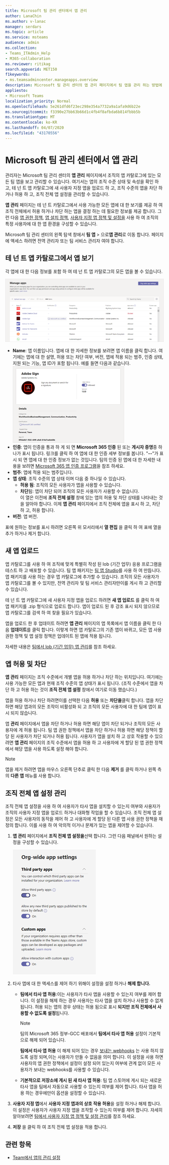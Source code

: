 ```yaml
---
title: Microsoft 팀 관리 센터에서 앱 관리
author: LanaChin
ms.author: v-lanac
manager: serdars
ms.topic: article
ms.service: msteams
audience: admin
ms.collection:
- Teams_ITAdmin_Help
- M365-collaboration
ms.reviewer: ritikag
search.appverid: MET150
f1keywords:
- ms.teamsadmincenter.manageapps.overview
description: Microsoft 팀 관리 센터의 앱 관리 페이지에서 팀 앱을 관리 하는 방법에 대해 알아봅니다.
appliesto:
- Microsoft Teams
localization_priority: Normal
ms.openlocfilehash: 5e261dfd6f23ec298e354a7732a9a1afa9d6b22e
ms.sourcegitcommit: f3390e27bb63b66d1c4fb4f8afbda6b814fbbb5b
ms.translationtype: MT
ms.contentlocale: ko-KR
ms.lasthandoff: 04/07/2020
ms.locfileid: "43170556"
---
```

<a name="manage-your-apps-in-the-microsoft-teams-admin-center"></a>Microsoft 팀 관리 센터에서 앱 관리
======================================================

관리자는 Microsoft 팀 관리 센터의 **앱 관리** 페이지에서 조직의 앱 카탈로그에 있는 모든 팀 앱을 보고 관리할 수 있습니다. 여기서는 앱의 조직 수준 상태 및 속성을 확인 하 고, 테 넌 트 앱 카탈로그에 새 사용자 지정 앱을 업로드 하 고, 조직 수준의 앱을 차단 하거나 허용 하 고, 조직 전체 앱 설정을 관리할 수 있습니다.

**앱 관리** 페이지는 테 넌 트 카탈로그에서 사용 가능한 모든 앱에 대 한 보기를 제공 하 여 조직 전체에서 허용 하거나 차단 하는 앱을 결정 하는 데 필요한 정보를 제공 합니다. 그런 다음 [앱 권한 정책](teams-app-permission-policies.md), [앱 설치 정책](teams-app-setup-policies.md), [사용자 지정 앱 정책 및 설정을](teams-custom-app-policies-and-settings.md) 사용 하 여 조직의 특정 사용자에 대 한 앱 환경을 구성할 수 있습니다.

Microsoft 팀 관리 센터의 왼쪽 탐색 창에서 **팀 앱** > 으로**앱 관리**로 이동 합니다. 페이지에 액세스 하려면 전역 관리자 또는 팀 서비스 관리자 여야 합니다.

## <a name="view-apps-in-your-tenant-app-catalog"></a>테 넌 트 앱 카탈로그에서 앱 보기

각 앱에 대 한 다음 정보를 포함 하 여 테 넌 트 앱 카탈로그의 모든 앱을 볼 수 있습니다.

![관리 되는 앱 페이지의 스크린샷](media/manage-apps.png)

- **Name**: 앱 이름입니다. 앱에 대 한 자세한 정보를 보려면 앱 이름을 클릭 합니다. 여기에는 앱에 대 한 설명, 허용 또는 차단 여부, 버전, 앱에 적용 되는 범주, 인증 상태, 지원 되는 기능, 앱 ID가 포함 됩니다. 예를 들면 다음과 같습니다.<br> 
![앱에 대 한 앱 세부 정보 페이지 스크린샷](media/manage-apps-app-details.png)
- **인증**: 앱이 인증을 통과 하 게 되 면 **Microsoft 365 인증** 된 또는 **게시자 증명**중 하나가 표시 됩니다. 링크를 클릭 하 여 앱에 대 한 인증 세부 정보를 봅니다. "**--**"가 표시 되 면 앱에 대 한 인증 정보가 없는 것입니다. 팀의 인증 된 앱에 대 한 자세한 내용을 보려면 [Microsoft 365 앱 인증 프로그램](https://docs.microsoft.com/teams-app-certification/all-apps)을 참조 하세요.  
- **범주**: 앱에 적용 되는 범주입니다.
- **앱 상태**: 조직 수준의 앱 상태 이며 다음 중 하나일 수 있습니다.
    - **허용 됨**: 조직의 모든 사용자가 앱을 사용할 수 있습니다.
    - **차단**됨: 앱이 차단 되어 조직의 모든 사용자가 사용할 수 없습니다.<br>
이 열은 이전에 **조직 전체 설정** 창에 있는 앱의 허용 및 차단 상태를 나타내는 것을 알아야 합니다. 이제 **앱 관리** 페이지에서 조직 전체에 앱을 표시 하 고, 차단 하 고, 허용 합니다. 
- **버전**: 앱 버전.

표에 원하는 정보를 표시 하려면 오른쪽 위 모서리에서 **열 편집** 을 클릭 하 여 표에 열을 추가 하거나 제거 합니다.

## <a name="upload-a-new-app"></a>새 앱 업로드

앱 카탈로그를 사용 하 여 조직에 맞게 특별히 작성 된 lob (기간 업무) 응용 프로그램을 테스트 하 고 배포할 수 있습니다. 팀 앱 패키지는 [팀 앱 Studio](https://docs.microsoft.com/microsoftteams/platform/get-started/get-started-app-studio)를 사용 하 여 만듭니다. 앱 패키지를 사용 하는 경우 앱 카탈로그에 추가할 수 있습니다. 조직의 모든 사용자가 앱 카탈로그를 볼 수 있지만, 전역 관리자 및 팀 서비스 관리자만이를 게시 하 고 관리할 수 있습니다.

테 넌 트 앱 카탈로그에 새 사용자 지정 앱을 업로드 하려면 **새 앱 업로드** 를 클릭 하 여 앱 패키지를 .zip 형식으로 업로드 합니다. 앱이 업로드 된 후 강조 표시 되지 않으므로 앱 카탈로그를 검색 하 여 찾을 필요가 있습니다.

앱을 업로드 한 후 업데이트 하려면 **앱 관리** 페이지의 앱 목록에서 앱 이름을 클릭 한 다음 **업데이트**를 클릭 합니다. 이렇게 하면 앱 카탈로그의 기존 앱이 바뀌고, 모든 앱 사용 권한 정책 및 앱 설정 정책은 업데이트 된 앱에 적용 됩니다.

자세한 내용은 [팀에서 lob (기간 업무) 앱 관리](manage-your-lob-apps.md)를 참조 하세요.

## <a name="allow-and-block-apps"></a>앱 허용 및 차단

**앱 관리** 페이지는 조직 수준에서 개별 앱을 허용 하거나 차단 하는 위치입니다. 여기에는 사용 가능한 모든 앱과 현재 조직 수준의 앱 상태가 표시 됩니다. (조직 수준에서 앱을 차단 하 고 허용 하는 것이 **조직 전체 앱 설정** 창에서 여기로 이동 했습니다.)

앱을 허용 하거나 차단 하려면이를 선택한 다음 **허용** 또는 **차단을**클릭 합니다. 앱을 차단 하면 해당 앱과의 모든 조작이 비활성화 되 고 조직의 모든 사용자에 대 한 팀에 앱이 표시 되지 않습니다.

앱 **관리** 페이지에서 앱을 차단 하거나 허용 하면 해당 앱이 차단 되거나 조직의 모든 사용자에 게 허용 됩니다.  팀 앱 권한 정책에서 앱을 차단 하거나 허용 하면 해당 정책이 할당 된 사용자가 차단 되거나 허용 됩니다. 사용자가 앱을 설치 하 고 상호 작용할 수 있으려면 **앱 관리** 페이지의 조직 수준에서 앱을 허용 하 고 사용자에 게 할당 된 앱 권한 정책에서 해당 앱을 사용 하도록 설정 해야 합니다.

 > [!NOTE]
 > 앱을 제거 하려면 앱을 마우스 오른쪽 단추로 클릭 한 다음 **제거** 를 클릭 하거나 왼쪽 측의 **다른 앱** 메뉴를 사용 합니다. 

## <a name="manage-org-wide-app-settings"></a>조직 전체 앱 설정 관리

조직 전체 앱 설정을 사용 하 여 사용자가 타사 앱을 설치할 수 있는지 여부와 사용자가 조직의 사용자 지정 앱을 업로드 하거나 대화형 작업을 할 수 있습니다. 조직 전체 앱 설정은 모든 사용자의 동작을 제어 하 고 사용자에 게 할당 된 다른 앱 사용 권한 정책을 재정의 합니다. 이를 사용 하 여 악의적 이거나 문제가 있는 앱을 제어할 수 있습니다.

1. **앱 관리** 페이지에서 **조직 전체 앱 설정을**선택 합니다. 그런 다음 패널에서 원하는 설정을 구성할 수 있습니다.

    ![조직 전체 앱 설정 스크린샷](media/manage-apps-org-wide-app-settings.png)
    
2. 타사 앱에 대 한 액세스를 제어 하기 위해이 설정을 설정 하거나 **해제 합니다.**

    - **팀에서 타사 앱 허용**:이는 사용자가 타사 앱을 사용할 수 있는지 여부를 제어 합니다. 이 설정을 해제 하는 경우 사용자는 타사 앱을 설치 하거나 사용할 수 없게 됩니다. 허용 되는 앱의 경우 상태는 허용 됨으로 표시 **되지만 조직 전체에서 사용할 수 없도록 설정**됩니다.              

        > [!NOTE]
        > 팀의 Microsoft 365 정부-GCC 배포에서 **팀에서 타사 앱 허용** 설정이 기본적으로 해제 되어 있습니다.

        **팀에서 타사 앱 허용** 이 해제 되어 있는 경우 [보내는 webhooks](https://docs.microsoft.com/microsoftteams/platform/webhooks-and-connectors/what-are-webhooks-and-connectors) 는 사용 하지 않도록 설정 되며,이는 사용자가 만들 수 없음을 의미 합니다. 이 설정을 사용 하면 사용자의 앱 권한 정책에서 설정이 설정 되어 있는지 여부에 관계 없이 모든 사용자가 보내는 webhooks를 사용할 수 있습니다.
    - **기본적으로 저장소에 게시 된 새 타사 앱 허용**: 팀 앱 스토어에 게시 되는 새로운 타사 앱을 팀에서 자동으로 사용할 수 있는지 여부를 제어 합니다. 타사 앱을 허용 하는 경우에만이 옵션을 설정할 수 있습니다.

3. **사용자 지정 앱**에서 **사용자 지정 앱과의 상호 작용 허용**을 설정 하거나 해제 합니다. 이 설정은 사용자가 사용자 지정 앱을 조작할 수 있는지 여부를 제어 합니다. 자세히 알아보려면 [팀에서 사용자 지정 앱 정책 및 설정 관리](teams-custom-app-policies-and-settings.md)를 참조 하세요.
4. **저장** 을 클릭 하 여 조직 전체 앱 설정을 적용 합니다.

## <a name="related-topics"></a>관련 항목

- [Team에서 앱의 관리 설정](admin-settings.md)
